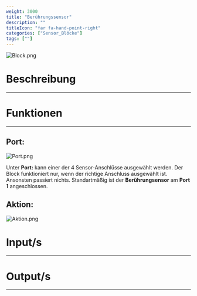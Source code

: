```yaml
---
weight: 3000
title: "Berührungssensor"
description: ""
titleIcon: "far fa-hand-point-right"
categories: ["Sensor_Blöcke"]
tags: [""]
---
```


![Block.png](/images/nxt-images/Kapitel%203%20Sensoren/3.1%20Ber%C3%BChrungssensor/Block.png)

# Beschreibung
---

# Funktionen
---

## Port:

![Port.png](/images/nxt-images/Kapitel%203%20Sensoren/3.1%20Ber%C3%BChrungssensor/Port.png)

Unter **Port:** kann einer der 4 Sensor-Anschlüsse ausgewählt werden. Der Block funktioniert nur, wenn der richtige Anschluss ausgewählt ist. Ansonsten passiert nichts. Standartmäßig ist der **Berührungsensor** am **Port 1** angeschlossen.

## Aktion:

![Aktion.png](/images/nxt-images/Kapitel%203%20Sensoren/3.1%20Ber%C3%BChrungssensor/Aktion.png)

# Input/s
---

# Output/s
---

